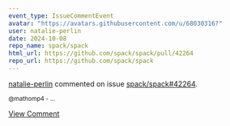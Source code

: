```yaml
---
event_type: IssueCommentEvent
avatar: "https://avatars.githubusercontent.com/u/68030316?"
user: natalie-perlin
date: 2024-10-08
repo_name: spack/spack
html_url: https://github.com/spack/spack/pull/42264
repo_url: https://github.com/spack/spack
---
```


<a href='https://github.com/natalie-perlin' target='_blank'>natalie-perlin</a> commented on issue <a href='https://github.com/spack/spack/pull/42264' target='_blank'>spack/spack#42264</a>.

<small>@mathomp4 - ...</small>

<a href='https://github.com/spack/spack/pull/42264' target='_blank'>View Comment</a>